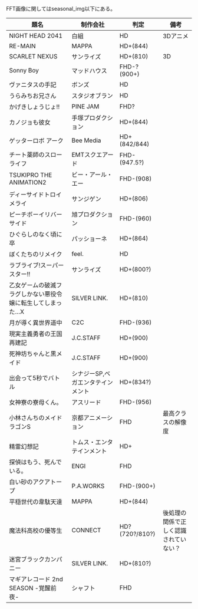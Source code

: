 FFT画像に関してはseasonal_img以下にある。

| 題名                             | 制作会社               | 判定             | 備考                  |
| ------------------------------ | ------------------ | -------------- | ------------------- |
| NIGHT HEAD 2041                | 白組                 | HD             | 3Dアニメ               |
| RE-MAIN                        | MAPPA              | HD+(844)       |                     |
| SCARLET NEXUS                  | サンライズ              | HD+(810)       | 3D                  |
| Sonny Boy                      | マッドハウス             | FHD-?(900+)    |                     |
| ヴァニタスの手記                       | ボンズ                | HD             |                     |
| うらみちお兄さん                       | スタジオブラン            | HD             |                     |
| かげきしょうじょ!!                     | PINE JAM           | FHD?           |                     |
| カノジョも彼女                        | 手塚プロダクション          | HD+(844)       |                     |
| ゲッターロボ アーク                     | Bee Media          | HD+(842/844)   |                     |
| チート薬師のスローライフ                   | EMTスクエアード          | FHD-(947.5?)   |                     |
| TSUKIPRO THE ANIMATION2        | ビー・アール・エー          | FHD-(908)      |                     |
| ディーサイドトロイメライ                   | サンジゲン              | HD+(806)       |                     |
| ピーチボーイリバーサイド                   | 旭プロダクション           | FHD-(960)      |                     |
| ひぐらしのなく頃に卒                     | パッショーネ             | HD+(864)       |                     |
| ぼくたちのリメイク                      | feel.              | HD             |                     |
| ラブライブ!スーパースター!!                | サンライズ              | HD+(800?)      |                     |
| 乙女ゲームの破滅フラグしかない悪役令嬢に転生してしまった…X | SILVER LINK.       | HD+(810)       |                     |
| 月が導く異世界道中                      | C2C                | FHD-(936)      |                     |
| 現実主義勇者の王国再建記                   | J.C.STAFF          | HD+(900)       |                     |
| 死神坊ちゃんと黒メイド                    | J.C.STAFF          | HD+(900)       |                     |
| 出会って5秒でバトル                     | シナジーSP,ベガエンタテインメント | HD+(834?)      |                     |
| 女神寮の寮母くん。                      | アスリード              | FHD-(956)      |                     |
| 小林さんちのメイドラゴンS                  | 京都アニメーション          | FHD            | 最高クラスの解像度           |
| 精霊幻想記                          | トムス・エンタテインメント      | HD+            |                     |
| 探偵はもう、死んでいる。                   | ENGI               | FHD            |                     |
| 白い砂のアクアトープ                     | P.A.WORKS          | FHD-(900+)     |                     |
| 平穏世代の韋駄天達                      | MAPPA              | HD+(844)       |                     |
| 魔法科高校の優等生                      | CONNECT            | HD?(720?/810?) | 後処理の関係で正しく認識されていない？ |
| 迷宮ブラックカンパニー                    | SILVER LINK.       | HD+(810?)      |                     |
| マギアレコード 2nd SEASON -覚醒前夜-      | シャフト               | FHD            |                     |
